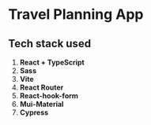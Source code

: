 # Travel Planning App

## Tech stack used

1. <b>React + TypeScript</b>
2. <b>Sass</b>
3. <b>Vite</b>
4. <b>React Router</b>
5. <b>React-hook-form</b>
6. <b>Mui-Material</b>
7. <b>Cypress</b>
